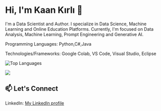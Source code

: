 <h1>Hi, I'm Kaan Kırlı 👋</h1> 

I'm a Data Scientist and Author. I specialize in Data Science, Machine Learning and Online Education Platforms. Currently, I'm focused on Data Analysis, Machine Learning, Prompt Engineering and Generative AI.

Programming Languages: Python,C#,Java

Technologies/Frameworks: Google Colab, VS Code, Visual Studio, Eclipse



![Top Languages](https://github-readme-stats.vercel.app/api/top-langs/?username=kaankrli&layout=compact&theme=dark)


<picture>
  <source
    srcset="https://github-readme-stats.vercel.app/api?username=kaankrli&show_icons=true&theme=dark"
    media="(prefers-color-scheme: dark)"
  />
  <source
    srcset="https://github-readme-stats.vercel.app/api?username=kaankrli&show_icons=true"
    media="(prefers-color-scheme: light), (prefers-color-scheme: no-preference)"
  />
  <img src="https://github-readme-stats.vercel.app/api?username=kaankrli&show_icons=true" />
</picture>


<h2>📫 Let's Connect</h2>
    
  LinkedIn: <a href="https://www.linkedin.com/in/kaank%C4%B1rl%C4%B1">My LinkedIn profile</a></li>
